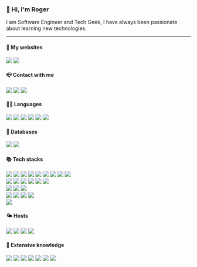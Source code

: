### 👋 Hi, I'm Roger
I am Software Engineer and Tech Geek, I have always been passionate about learning new technologies.

---

#### 📡 My websites
<a target="_blank" href="https://roger.twan.life"><img src="https://img.shields.io/badge/BLOG-https://roger.twan.life-brightgreen?style=for-the-badge" /></a>
<a target="_blank" href="https://roger-twan.github.io/lab"><img src="https://img.shields.io/badge/LAB-https://roger--twan.github.io/lab-blueviolet?style=for-the-badge" /></a>

#### 📪 Contact with me
<a target="_blank" href="mailto:roger.twan@gmail.com"><img src="https://img.shields.io/static/v1?message=Gmail&logo=gmail&label=%20&style=for-the-badge&color=EA4335&labelColor=5c5c5c&logoColor=white" /></a>
<a target="_blank" href="https://www.linkedin.com/in/roger-twan"><img src="https://img.shields.io/static/v1?message=LinkedIn&logo=linkedIn&label=%20&style=for-the-badge&color=0A66C2&labelColor=5c5c5c" /></a>
<a target="_blank" href="https://discordapp.com/users/1072458186692509726"><img src="https://img.shields.io/static/v1?message=Discord&logo=discord&label=%20&style=for-the-badge&color=5865F2&labelColor=5c5c5c&logoColor=white" /></a>

#### 👨‍💻 Languages
<span><img src="https://img.shields.io/badge/_-TypeScript-3178C6?style=for-the-badge&logo=typescript&logoColor=white" /></span>
<span><img src="https://img.shields.io/badge/_-JavaScript-F7DF1E?style=for-the-badge&logo=javascript&logoColor=white" /></span>
<span><img src="https://img.shields.io/badge/_-HTML5-E34F26?style=for-the-badge&logo=html5&logoColor=white" /></span>
<span><img src="https://img.shields.io/badge/_-CSS3-1572B6?style=for-the-badge&logo=css3&logoColor=white" /></span>
<span><img src="https://img.shields.io/badge/_-Python-3776AB?style=for-the-badge&logo=python&logoColor=white" /></span>
<span><img src="https://img.shields.io/badge/_-Dart-0175C2?style=for-the-badge&logo=dart&logoColor=white" /></span>

#### 💽 Databases
<span><img src="https://img.shields.io/badge/_-MySQL-4479A1?style=for-the-badge&logo=mysql&logoColor=white" /></span>
<span><img src="https://img.shields.io/badge/_-MongoDB-47A248?style=for-the-badge&logo=mongodb&logoColor=white" /></span>

#### 📚 Tech stacks
<span><img src="https://img.shields.io/badge/_-Node-339933?style=for-the-badge&logo=node.js&logoColor=white" /></span>
<span><img src="https://img.shields.io/badge/_-React-61DAFB?style=for-the-badge&logo=react&logoColor=white" /></span>
<span><img src="https://img.shields.io/badge/_-Vue-4FC08D?style=for-the-badge&logo=vue.js&logoColor=white" /></span>
<span><img src="https://img.shields.io/badge/_-Express-000000?style=for-the-badge&logo=express&logoColor=white" /></span>
<span><img src="https://img.shields.io/badge/_-Koa-33333D?style=for-the-badge&logo=koa&logoColor=white" /></span>
<span><img src="https://img.shields.io/badge/_-Next-000000?style=for-the-badge&logo=next.js&logoColor=white" /></span>
<span><img src="https://img.shields.io/badge/_-Nuxt-00DC82?style=for-the-badge&logo=nuxt.js&logoColor=white" /></span>
<span><img src="https://img.shields.io/badge/_-Storybook-FF4785?style=for-the-badge&logo=storybook&logoColor=white" /></span>
<span><img src="https://img.shields.io/badge/_-jQuery-0769AD?style=for-the-badge&logo=jquery&logoColor=white" /></span>
<br />
<span><img src="https://img.shields.io/badge/_-Sass-CC6699?style=for-the-badge&logo=sass&logoColor=white" /></span>
<span><img src="https://img.shields.io/badge/_-Less-1D365D?style=for-the-badge&logo=less&logoColor=white" /></span>
<span><img src="https://img.shields.io/badge/_-MUI-007FFF?style=for-the-badge&logo=mui&logoColor=white" /></span>
<span><img src="https://img.shields.io/badge/_-Bootstrap-7952B3?style=for-the-badge&logo=bootstrap&logoColor=white" /></span>
<span><img src="https://img.shields.io/badge/_-Ant_Design-0170FE?style=for-the-badge&logo=ant-design&logoColor=white" /></span>
<span><img src="https://img.shields.io/badge/_-Element-569EF8?style=for-the-badge" /></span>
<br />
<span><img src="https://img.shields.io/badge/_-ESlint-4B32C3?style=for-the-badge&logo=eslint&logoColor=white" /></span>
<span><img src="https://img.shields.io/badge/_-JEST-C21325?style=for-the-badge&logo=jest&logoColor=white" /></span>
<span><img src="https://img.shields.io/badge/_-Cypress-17202C?style=for-the-badge&logo=cypress&logoColor=white" /></span>
<br />
<span><img src="https://img.shields.io/badge/_-Webpack-8DD6F9?style=for-the-badge&logo=webpack&logoColor=white" /></span>
<span><img src="https://img.shields.io/badge/_-Rollup-EC4A3F?style=for-the-badge&logo=rollup.js&logoColor=white" /></span>
<span><img src="https://img.shields.io/badge/_-Vite-646CFF?style=for-the-badge&logo=vite&logoColor=white" /></span>
<span><img src="https://img.shields.io/badge/_-Gulp-CF4647?style=for-the-badge&logo=gulp&logoColor=white" /></span>
<br />
<span><img src="https://img.shields.io/badge/_-flutter-02569B?style=for-the-badge&logo=flutter&logoColor=white" /></span>

#### 🌤 Hosts
<span><img src="https://img.shields.io/badge/_-Amazon_AWS-232F3E?style=for-the-badge&logo=amazon-aws&logoColor=white" /></span>
<span><img src="https://img.shields.io/badge/_-Firebase-FFCA28?style=for-the-badge&logo=firebase&logoColor=white" /></span>
<span><img src="https://img.shields.io/badge/_-Alibaba_Cloud-FF6A00?style=for-the-badge&logo=alibaba-cloud&logoColor=white" /></span>
<span><img src="https://img.shields.io/badge/_-Tencent_Cloud-2571F6?style=for-the-badge" /></span>

#### 🤖 Extensive knowledge
<span><img src="https://img.shields.io/badge/_-Linux-FCC624?style=for-the-badge&logo=linux&logoColor=white" /></span>
<span><img src="https://img.shields.io/badge/_-Docker-2496ED?style=for-the-badge&logo=docker&logoColor=white" /></span>
<span><img src="https://img.shields.io/badge/_-GraphQL-E10098?style=for-the-badge&logo=graphql&logoColor=white" /></span>
<span><img src="https://img.shields.io/badge/_-Nginx-009639?style=for-the-badge&logo=nginx&logoColor=white" /></span>
<span><img src="https://img.shields.io/badge/_-Apple_Store_Connect-0D96F6?style=for-the-badge&logo=app-store&logoColor=white" /></span>
<span><img src="https://img.shields.io/badge/_-Google_Play_Console-414141?style=for-the-badge&logo=google-play&logoColor=white" /></span>
<span><img src="https://img.shields.io/badge/_-Scrum-violet?style=for-the-badge" /></span>


<!--
[![Roger's GitHub stats](https://github-readme-stats.vercel.app/api?username=roger-twan&show_icons=true)](https://github.com/roger-twan)
[![Roger's GitHub Streak](https://streak-stats.demolab.com?user=roger-twan&theme=tokyonight_duo&border=E4E2E2&stroke=E4E2E2&ring=4382E5&fire=4382E5&currStreakNum=4382E5&sideNums=4382E5&currStreakLabel=454D57&sideLabels=454D57&dates=999999)](https://github.com/toger-twan)
[![Roger's Top Langs](https://github-readme-stats.vercel.app/api/top-langs/?username=roger-twan&layout=compact)](https://github.com/roger-twan)
[![Roger's github activity graph](https://github-readme-activity-graph.cyclic.app/graph?username=roger-twan&theme=minimal)](https://github.com/roger-twan)
-->
